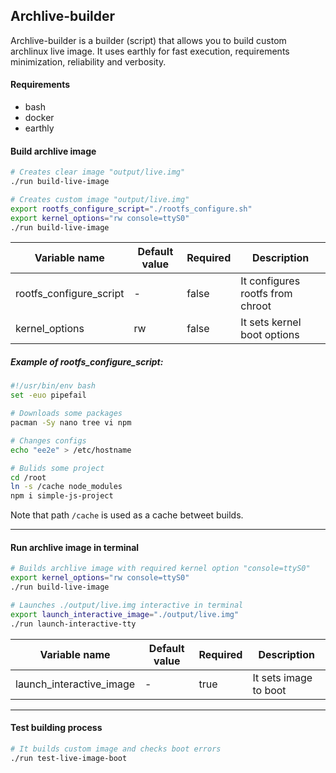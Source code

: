 ## Archlive-builder
Archlive-builder is a builder (script) that allows you to build custom
archlinux live image. It uses earthly for fast execution, requirements
minimization, reliability and verbosity.

#### Requirements
- bash
- docker
- earthly

#### Build archlive image

```bash
# Creates clear image "output/live.img"
./run build-live-image

# Creates custom image "output/live.img"
export rootfs_configure_script="./rootfs_configure.sh"
export kernel_options="rw console=ttyS0"
./run build-live-image
```

Variable name | Default value | Required | Description
-|-|- | -
rootfs_configure_script | - | false | It configures rootfs from chroot
kernel_options | rw | false | It sets kernel boot options

##### Example of rootfs_configure_script:
```bash
#!/usr/bin/env bash
set -euo pipefail

# Downloads some packages
pacman -Sy nano tree vi npm

# Changes configs
echo "ee2e" > /etc/hostname

# Bulids some project
cd /root
ln -s /cache node_modules
npm i simple-js-project
```
Note that path `/cache` is used as a cache betweet builds.


---
#### Run archlive image in terminal
```bash
# Builds archlive image with required kernel option "console=ttyS0"
export kernel_options="rw console=ttyS0"
./run build-live-image

# Launches ./output/live.img interactive in terminal
export launch_interactive_image="./output/live.img"
./run launch-interactive-tty
```

Variable name | Default value | Required | Description
-|-|- | -
launch_interactive_image | - | true | It sets image to boot


---
#### Test building process
```bash
# It builds custom image and checks boot errors
./run test-live-image-boot
```
